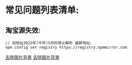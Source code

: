 # 常见问题列表清单:

## 淘宝源失效:

```shell
// 旧地址2022年(今年)5月份停止解析 最新地址:
npm config set registry https://registry.npmmirror.com
```

[去除图片背景](https://www.aigei.com/bgremover)
[去除图片背景](https://www.magiceraser.io/)
